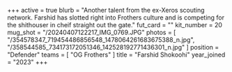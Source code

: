+++
active = true
blurb = "Another talent from the ex-Xeros scouting network. Farshid has slotted right into Frothers culture and is competing for the shithouser in cheif straight out the gate."
fut_card = ""
kit_number = 20
mug_shot = "/20240407122217_IMG_0769.JPG"
photos = [ "/354578347_719454486856548_1478064261683675388_n.jpg", "/358544585_734173172051346_142528192771436301_n.jpg" ]
position = "Defender"
teams = [ "OG Frothers" ]
title = "Farshid Shokoohi"
year_joined = "2023"
+++


